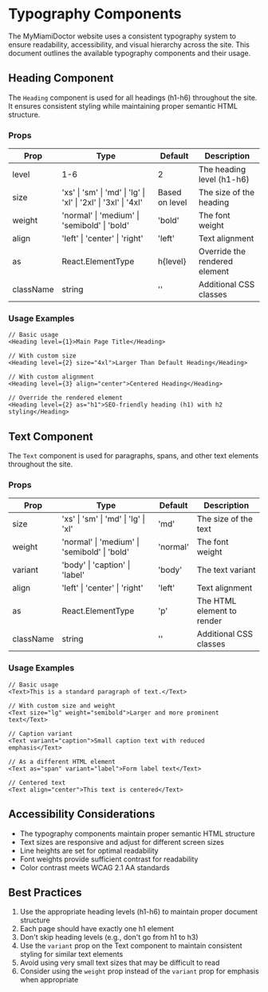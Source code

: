 # Typography Components

The MyMiamiDoctor website uses a consistent typography system to ensure readability, accessibility, and visual hierarchy across the site. This document outlines the available typography components and their usage.

## Heading Component

The `Heading` component is used for all headings (h1-h6) throughout the site. It ensures consistent styling while maintaining proper semantic HTML structure.

### Props

| Prop | Type | Default | Description |
|------|------|---------|-------------|
| level | 1-6 | 2 | The heading level (h1-h6) |
| size | 'xs' \| 'sm' \| 'md' \| 'lg' \| 'xl' \| '2xl' \| '3xl' \| '4xl' | Based on level | The size of the heading |
| weight | 'normal' \| 'medium' \| 'semibold' \| 'bold' | 'bold' | The font weight |
| align | 'left' \| 'center' \| 'right' | 'left' | Text alignment |
| as | React.ElementType | h{level} | Override the rendered element |
| className | string | '' | Additional CSS classes |

### Usage Examples

```tsx
// Basic usage
<Heading level={1}>Main Page Title</Heading>

// With custom size
<Heading level={2} size="4xl">Larger Than Default Heading</Heading>

// With custom alignment
<Heading level={3} align="center">Centered Heading</Heading>

// Override the rendered element
<Heading level={2} as="h1">SEO-friendly heading (h1) with h2 styling</Heading>
```

## Text Component

The `Text` component is used for paragraphs, spans, and other text elements throughout the site.

### Props

| Prop | Type | Default | Description |
|------|------|---------|-------------|
| size | 'xs' \| 'sm' \| 'md' \| 'lg' \| 'xl' | 'md' | The size of the text |
| weight | 'normal' \| 'medium' \| 'semibold' \| 'bold' | 'normal' | The font weight |
| variant | 'body' \| 'caption' \| 'label' | 'body' | The text variant |
| align | 'left' \| 'center' \| 'right' | 'left' | Text alignment |
| as | React.ElementType | 'p' | The HTML element to render |
| className | string | '' | Additional CSS classes |

### Usage Examples

```tsx
// Basic usage
<Text>This is a standard paragraph of text.</Text>

// With custom size and weight
<Text size="lg" weight="semibold">Larger and more prominent text</Text>

// Caption variant
<Text variant="caption">Small caption text with reduced emphasis</Text>

// As a different HTML element
<Text as="span" variant="label">Form label text</Text>

// Centered text
<Text align="center">This text is centered</Text>
```

## Accessibility Considerations

- The typography components maintain proper semantic HTML structure
- Text sizes are responsive and adjust for different screen sizes
- Line heights are set for optimal readability
- Font weights provide sufficient contrast for readability
- Color contrast meets WCAG 2.1 AA standards

## Best Practices

1. Use the appropriate heading levels (h1-h6) to maintain proper document structure
2. Each page should have exactly one h1 element
3. Don't skip heading levels (e.g., don't go from h1 to h3)
4. Use the `variant` prop on the Text component to maintain consistent styling for similar text elements
5. Avoid using very small text sizes that may be difficult to read
6. Consider using the `weight` prop instead of the `variant` prop for emphasis when appropriate 